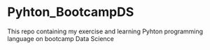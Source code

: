 # Pyhton_BootcampDS
This repo containing my exercise and learning Pyhton programming language on bootcamp Data Science
